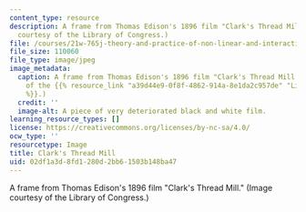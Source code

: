 ```yaml
---
content_type: resource
description: A frame from Thomas Edison's 1896 film "Clark's Thread Mill." (Image
  courtesy of the Library of Congress.)
file: /courses/21w-765j-theory-and-practice-of-non-linear-and-interactive-narrative-spring-2003/02df1a3d8fd1280d2bb61503b148ba47_21w-765js03.jpg
file_size: 110060
file_type: image/jpeg
image_metadata:
  caption: A frame from Thomas Edison's 1896 film "Clark's Thread Mill." (Image courtesy
    of the {{% resource_link "a39d44e9-0f8f-4862-914a-8e1da2c957de" "Library of Congress"
    %}}.)
  credit: ''
  image-alt: A piece of very deteriorated black and white film.
learning_resource_types: []
license: https://creativecommons.org/licenses/by-nc-sa/4.0/
ocw_type: ''
resourcetype: Image
title: Clark's Thread Mill
uid: 02df1a3d-8fd1-280d-2bb6-1503b148ba47
---
```

A frame from Thomas Edison's 1896 film "Clark's Thread Mill." (Image courtesy of the Library of Congress.)